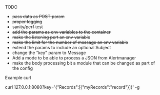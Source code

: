 TODO
- ~~pass data as POST param~~
- ~~proper logging~~ 
- ~~sanity/perf test~~
- ~~add the params as env variables to the container~~
- ~~make the listening port an env variable~~
- ~~make the limit for the number of message an env variable~~
- extend the params to include an optional Subject
- change the "key" param to Message
- Add a mode to be able to process a JSON from Alertmanager 
- make the body processing bit a module that can be changed as part of the config



Example curl

curl 127.0.0.1:8080?key='{"Records\":[{"myRecords":"record"}]}' -g

